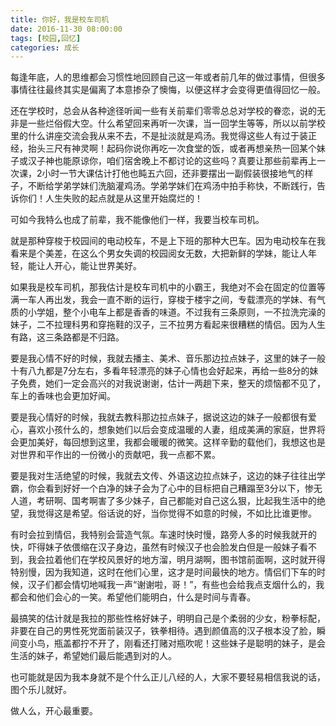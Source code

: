```yaml
---
title: 你好，我是校车司机
date: 2016-11-30 08:00:00
tags: [校园,回忆]
categories: 成长
---
```


每逢年底，人的思维都会习惯性地回顾自己这一年或者前几年的做过事情，但很多事情往往最终其实是偏离了本意掺杂了懊悔，以便这样才会变得更值得回忆一般。


还在学校时，总会从各种途径听闻一些有关前辈们零零总总对学校的眷恋，说的无非是一些烂俗假大空。什么希望回来再听一次课，当一回学生等等，所以以前学校里的什么讲座交流会我从来不去，不是扯淡就是鸡汤。我觉得这些人有过于装正经，抬头三尺有神灵啊！起码你说你再吃一次食堂的饭，或者再想亲热一回某个妹子或汉子神也能原谅你，咱们宿舍晚上不都讨论的这些吗？真要让那些前辈再上一次课，2小时一节大课估计打他也盹五六回，还非要摆出一副假装很接地气的样子，不断给学弟学妹们洗脑灌鸡汤。学弟学妹们在鸡汤中拍手称快，不断践行，告诉你们！人生失败的起点就是从这里开始腐烂的！


可如今我特么也成了前辈，我不能像他们一样，我要当校车司机。


就是那种穿梭于校园间的电动校车，不是上下班的那种大巴车。因为电动校车在我看来是个美差，在这么个男女失调的校园阅女无数，大把新鲜的学妹，能让人年轻，能让人开心，能让世界美好。


如果我是校车司机，那我估计是校车司机中的小霸王，我绝对不会在固定的位置等满一车人再出发，我会一直不断的运行，穿梭于楼宇之间，专载漂亮的学妹、有气质的小学姐，整个小电车上都是香香的味道。不过我有三条原则，一不拉洗完澡的妹子，二不拉理科男和穿拖鞋的汉子，三不拉男方看起来很糟糕的情侣。因为人生有路，这三条路都是不归路。


要是我心情不好的时候，我就去播主、美术、音乐那边拉点妹子，这里的妹子一般十有八九都是7分左右，多看年轻漂亮的妹子心情也会好起来，再给一些8分的妹子免费，她们一定会高兴的对我说谢谢，估计一两趟下来，整天的烦恼都不见了，车上的香味也会更加好闻。


要是我心情好的时候，我就去教科那边拉点妹子，据说这边的妹子一般都很有爱心，喜欢小孩什么的，想象她们以后会变成温暖的人妻，组成美满的家庭，世界将会更加美好，每回想到这里，我都会暖暖的微笑。这样辛勤的载他们，我想这也是对世界和平作出的一份微小的贡献吧，我一点都不累。


要是我对生活绝望的时候，我就去文传、外语这边拉点妹子，这边的妹子往往出学霸，你会看到好好一个白净的妹子会为了心中的目标把自己糟蹋至3分以下，惨无人道，考研啊、国考啊害了多少妹子，自己都能对自己这么狠，比起我生活中的绝望，我觉得这是希望。俗话说的好，当你觉得不如意的时候，不如比比谁更惨。


有时会拉到情侣，我特别会营造气氛。车速时快时慢，路旁人多的时候我就开的快，吓得妹子依偎缩在汉子身边，虽然有时候汉子也会脸发白但是一般妹子看不到，我会拉着他们在学校风景好的地方溜，明月湖啊，图书馆前面啊，这时就开得特别慢，因为我知道，这时在他们心里，这才是时间最快的地方。情侣们下车的时候，汉子们都会情切地喊我一声“谢谢啦，哥！”，有些也会给我点支烟什么的，我都会和他们会心的一笑。希望他们能明白，什么是时间与青春。


最搞笑的估计就是我拉的那些性格好妹子，明明自己是个柔弱的少女，粉拳标配，非要在自己的男性死党面前装汉子，铁拳相待。遇到颜值高的汉子根本没了脸，瞬间变小鸟，瓶盖都拧不开了，刚看还打赌对瓶吹呢！这些妹子是聪明的妹子，是会生活的妹子，希望她们最后能遇到对的人。


也可能就是因为我本身就不是个什么正儿八经的人，大家不要轻易相信我说的话，图个乐儿就好。


做人么，开心最重要。


